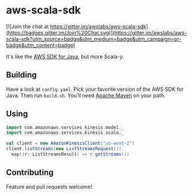 # aws-scala-sdk

[![Join the chat at https://gitter.im/awslabs/aws-scala-sdk](https://badges.gitter.im/Join%20Chat.svg)](https://gitter.im/awslabs/aws-scala-sdk?utm_source=badge&utm_medium=badge&utm_campaign=pr-badge&utm_content=badge)

It's like the [AWS SDK for Java](https://github.com/aws/aws-java-sdk), but more Scala-y.

## Building

Have a look at `config.yaml`. Pick your favorite version of the AWS SDK for Java.
Then run `build.sh`. You'll need [Apache Maven](https://maven.apache.org) on your path.

## Using

```scala
import com.amazonaws.services.kinesis.model._
import com.amazonaws.services.kinesis.scala._

val client = new AmazonKinesisClient("us-west-2")
client.listStreams(new ListStreamsRequest()).
  map((r: ListStreamsResult) => r.getStreams())
```
## Contributing

Feature and pull requests welcome!
